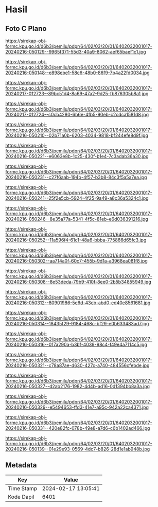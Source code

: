 # Hasil

## Foto C Plano

https://sirekap-obj-formc.kpu.go.id/d6b3/pemilu/pdpr/64/02/03/20/01/6402032001017-20240216-050129--9965f371-55d3-40a9-8062-aef65baef1c1.jpg

https://sirekap-obj-formc.kpu.go.id/d6b3/pemilu/pdpr/64/02/03/20/01/6402032001017-20240216-050148--e898ebe1-58c6-48b0-86f9-7b4a22fd0034.jpg

https://sirekap-obj-formc.kpu.go.id/d6b3/pemilu/pdpr/64/02/03/20/01/6402032001017-20240217-012723--89bc51d4-8a69-47a2-9d25-fb876305b8a1.jpg

https://sirekap-obj-formc.kpu.go.id/d6b3/pemilu/pdpr/64/02/03/20/01/6402032001017-20240217-012724--c0cb4280-6b6e-4fb5-90eb-c2cdca1581d8.jpg

https://sirekap-obj-formc.kpu.go.id/d6b3/pemilu/pdpr/64/02/03/20/01/6402032001017-20240216-050210--02b71a0b-6203-4034-9818-bf244efe8d9f.jpg

https://sirekap-obj-formc.kpu.go.id/d6b3/pemilu/pdpr/64/02/03/20/01/6402032001017-20240216-050221--e6063e8b-1c25-430f-b1e4-7c3adab36a30.jpg

https://sirekap-obj-formc.kpu.go.id/d6b3/pemilu/pdpr/64/02/03/20/01/6402032001017-20240216-050231--c27f6aab-194b-4f57-b3b8-84c3f5a5a7ea.jpg

https://sirekap-obj-formc.kpu.go.id/d6b3/pemilu/pdpr/64/02/03/20/01/6402032001017-20240216-050241--25f2e5cb-5924-4f25-9a49-a8c36a5324c1.jpg

https://sirekap-obj-formc.kpu.go.id/d6b3/pemilu/pdpr/64/02/03/20/01/6402032001017-20240216-050246--8e35a77a-5341-4f5c-81eb-e6d036391216.jpg

https://sirekap-obj-formc.kpu.go.id/d6b3/pemilu/pdpr/64/02/03/20/01/6402032001017-20240216-050252--11a596f4-61c1-48a6-bbba-775866d65fc3.jpg

https://sirekap-obj-formc.kpu.go.id/d6b3/pemilu/pdpr/64/02/03/20/01/6402032001017-20240216-050302--aa714a0f-60c7-455b-9d1a-a3968ea081f8.jpg

https://sirekap-obj-formc.kpu.go.id/d6b3/pemilu/pdpr/64/02/03/20/01/6402032001017-20240216-050308--8e53deda-79b9-410f-8ee0-2b5b34855949.jpg

https://sirekap-obj-formc.kpu.go.id/d6b3/pemilu/pdpr/64/02/03/20/01/6402032001017-20240216-050312--80901986-5e6d-43cb-abd0-ed40e8561681.jpg

https://sirekap-obj-formc.kpu.go.id/d6b3/pemilu/pdpr/64/02/03/20/01/6402032001017-20240216-050314--18435f29-9184-468c-bf29-e0b633483ad7.jpg

https://sirekap-obj-formc.kpu.go.id/d6b3/pemilu/pdpr/64/02/03/20/01/6402032001017-20240216-050316--017a290a-b3bf-4039-98c4-f49e4a7114c5.jpg

https://sirekap-obj-formc.kpu.go.id/d6b3/pemilu/pdpr/64/02/03/20/01/6402032001017-20240216-050321--c78a87ae-d630-427c-a740-484556cfebde.jpg

https://sirekap-obj-formc.kpu.go.id/d6b3/pemilu/pdpr/64/02/03/20/01/6402032001017-20240216-050327--d2ab2176-1982-4d4b-ad16-0d1394bb8a3a.jpg

https://sirekap-obj-formc.kpu.go.id/d6b3/pemilu/pdpr/64/02/03/20/01/6402032001017-20240216-050329--e5494653-ffd3-41e7-a95c-942a22ca4371.jpg

https://sirekap-obj-formc.kpu.go.id/d6b3/pemilu/pdpr/64/02/03/20/01/6402032001017-20240216-050331--420e82fc-078b-49e8-a7d6-c6b1402ad466.jpg

https://sirekap-obj-formc.kpu.go.id/d6b3/pemilu/pdpr/64/02/03/20/01/6402032001017-20240216-050139--01e29e93-0569-4dc7-b826-28d1e1ab948b.jpg


## Metadata

| Key        | Value               |
| ---------- | ------------------- |
| Time Stamp | 2024-02-17 13:05:41 |
| Kode Dapil | 6401                |



